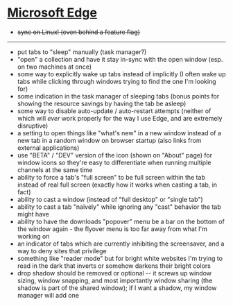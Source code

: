 # [Microsoft Edge](https://www.microsoft.com/en-us/edge)

- ~~sync on Linux! (even behind a feature flag)~~

---

- put tabs to "sleep" manually (task manager?)
- "open" a collection and have it stay in-sync with the open window (esp. on two machines at once)
- some way to explicitly wake up tabs instead of implicitly (I often wake up tabs while clicking through windows trying to find the one I'm looking for)
- some indication in the task manager of sleeping tabs (bonus points for showing the resource savings by having the tab be asleep)
- some way to disable auto-update / auto-restart attempts (neither of which will *ever* work properly for the way I use Edge, and are extremely disruptive)
- a setting to open things like "what's new" in a new window instead of a new tab in a random window on browser startup (also links from external applications)
- use "BETA" / "DEV" version of the icon (shown on "About" page) for window icons so they're easy to differentiate when running multiple channels at the same time
- ability to force a tab's "full screen" to be full screen within the tab instead of real full screen (exactly how it works when casting a tab, in fact)
- ability to cast a window (instead of "full desktop" or "single tab")
- ability to cast a tab "naïvely" while ignoring any "cast" behavior the tab might have
- ability to have the downloads "popover" menu be a bar on the bottom of the window again - the flyover menu is too far away from what I'm working on
- an indicator of tabs which are currently inhibiting the screensaver, and a way to deny sites that privilege
- something like "reader mode" but for bright white websites I'm trying to read in the dark that inverts or somehow darkens their bright colors
- drop shadow should be removed or optional -- it screws up window sizing, window snapping, and most importantly window sharing (the shadow is part of the shared window); if I want a shadow, my window manager will add one
